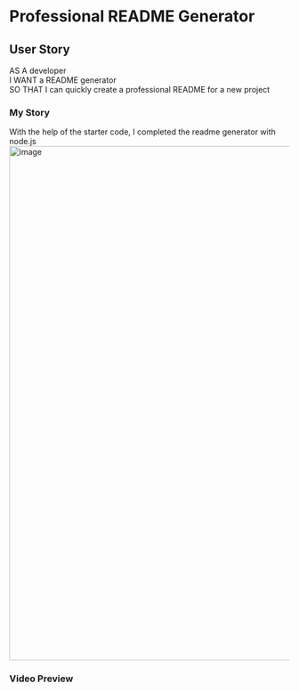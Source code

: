 # Professional README Generator 

## User Story
AS A developer<br>
I WANT a README generator<br>
SO THAT I can quickly create a professional README for a new project

### My Story
With the help of the starter code, I completed the readme generator with node.js
<img width="924" alt="image" src="https://user-images.githubusercontent.com/99914942/167311629-f71083f6-f5d9-4eaa-88df-0ed8e4b07bbd.png">

### Video Preview


